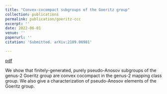 ```yaml
---
title: "Convex-cocompact subgroups of the Goeritz group"
collection: publications
permalink: publication/goeritz-ccc
excerpt: ''
date: 2022-06-01
venue: ''
paperurl: ''
citation: 'Submitted. arXiv:2109.06981'

---
```


[pdf](http://bena-tshishiku.github.io/files/papers/goeritz-ccc.pdf)

We show that finitely-generated, purely pseudo-Anosov subgroups 
of the genus-2 Goeritz group are convex cocompact in the genus-2 mapping class group. 
We also give a characterization of pseudo-Anosov elements of the Goeritz group. 
